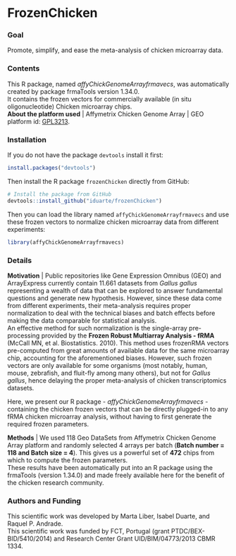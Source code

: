 # FrozenChicken

### Goal 
Promote, simplify, and ease the meta-analysis of chicken microarray data.

### Contents
This R package, named *affyChickGenomeArrayfrmavecs*, was automatically created by package frmaTools version 1.34.0.  
It contains the frozen vectors for commercially available (in situ oligonucleotide) Chicken microarray chips.   
**About the platform used** | Affymetrix Chicken Genome Array | GEO platform id: [GPL3213](https://www.ncbi.nlm.nih.gov/geo/query/acc.cgi?acc=GPL3213).


### Installation

If you do not have the package `devtools` install it first:

```R
install.packages("devtools")
```

Then install the R package `frozenChicken` directly from GitHub:

```R
# Install the package from GitHub
devtools::install_github("iduarte/frozenChicken")
```

Then you can load the library named `affyChickGenomeArrayfrmavecs` and use these frozen vectors to normalize chicken microarray data from different experiments:

```R
library(affyChickGenomeArrayfrmavecs)
```

### Details 
**Motivation** | Public repositories like Gene Expression Omnibus (GEO) and ArrayExpress currently contain
11.661 datasets from *Gallus gallus* representing a wealth of data that can be explored to
answer fundamental questions and generate new hypothesis. However, since these data come
from different experiments, their meta-analysis requires proper normalization to deal with the
technical biases and batch effects before making the data comparable for statistical analysis.  
An effective method for such normalization is the single-array pre-processing provided by the
**Frozen Robust Multiarray Analysis - fRMA** (McCall MN, et al. Biostatistics. 2010). This method uses frozenRMA vectors pre-computed
from great amounts of available data for the same microarray chip, accounting for the
aforementioned biases. However, such frozen vectors are only available for some organisms
(most notably, human, mouse, zebrafish, and fluit-fly among many others), but not for *Gallus gallus*,
hence delaying the proper meta-analysis of chicken transcriptomics datasets.   

Here, we present our R package - *affyChickGenomeArrayfrmavecs* - containing the chicken frozen
vectors that can be directly plugged-in to any fRMA chicken microarray analysis, without having to first generate the required frozen parameters.  

**Methods** | We used 118 Geo DataSets from Affymetrix Chicken Genome Array platform and
randomly selected 4 arrays per batch (**Batch number = 118 and Batch size = 4**). This gives us a powerful set of **472** chips from which to compute the frozen parameters.  
These results have been automatically put into an R package using the frmaTools (version 1.34.0) and made freely available here for the benefit of the chicken research community.

### Authors and Funding
This scientific work was developed by Marta Liber, Isabel Duarte, and Raquel P. Andrade.   
This scientific work was funded by FCT, Portugal (grant PTDC/BEX-BID/5410/2014) and Research Center Grant UID/BIM/04773/2013 CBMR 1334.

